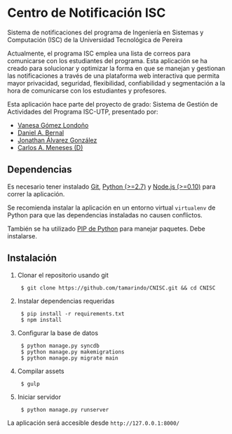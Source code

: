 # Centro de Notificación ISC
Sistema de notificaciones del programa de Ingeniería en Sistemas y Computación (ISC) de la Universidad Tecnológica de Pereira

Actualmente, el programa ISC emplea una lista de correos para comunicarse con los estudiantes del programa. Esta aplicación se ha creado para solucionar y optimizar la forma en que se manejan y gestionan las notificaciones a través de una plataforma web interactiva que permita mayor privacidad, seguridad, flexibilidad, confiabilidad y segmentación a la hora de comunicarse con los estudiantes y profesores.

Esta aplicación hace parte del proyecto de grado: Sistema de Gestión de Actividades del Programa ISC-UTP, presentado por:

* [Vanesa Gómez Londoño](mailto:vagolo@hotmail.com)
* [Daniel A. Bernal](mailto:dabernal@utp.edu.co)
* [Jonathan Álvarez González](mailto:jonalvarez@utp.edu.co)
* [Carlos A. Meneses (D)](mailto:cmeneses@gmail.com)


## Dependencias
Es necesario tener instalado [Git](http://git-scm.com), [Python (>=2.7)](https://www.python.org) y [Node.js (>=0.10)](http://nodejs.org) para correr la aplicación.

Se recomienda instalar la aplicación en un entorno virtual `virtualenv` de Python para que las dependencias instaladas no causen conflictos.

También se ha utilizado [PIP de Python](#) para manejar paquetes. Debe instalarse.


## Instalación
1. Clonar el repositorio usando git

		$ git clone https://github.com/tamarindo/CNISC.git && cd CNISC

2. Instalar dependencias requeridas
		
		$ pip install -r requirements.txt
		$ npm install

3. Configurar la base de datos

		$ python manage.py syncdb
		$ python manage.py makemigrations
		$ python manage.py migrate main

4. Compilar assets

		$ gulp

5. Iniciar servidor

		$ python manage.py runserver

La aplicación será accesible desde `http://127.0.0.1:8000/`